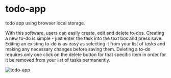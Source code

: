 # todo-app
todo app using browser local storage.

With this software, users can easily create, edit and delete to-dos. Creating a new to-do is simple - just enter the task into the text box and press save. Editing an existing to-do is as easy as selecting it from your list of tasks and making any necessary changes before saving them. Deleting a to-do requires only one click on the delete button for that specific item in order for it be removed from your list of tasks permanently.

![todo-app](https://user-images.githubusercontent.com/12143590/226507164-784c1625-92e0-43a3-a5e4-6df14a9539e2.JPG)

